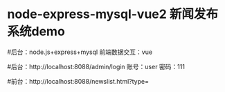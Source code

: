 # node-express-mysql-vue2 新闻发布系统demo

#后台：node.js+express+mysql    前端数据交互：vue

#后台：http://localhost:8088/admin/login  账号：user  密码：111

#前台：http://localhost:8088/newslist.html?type=
